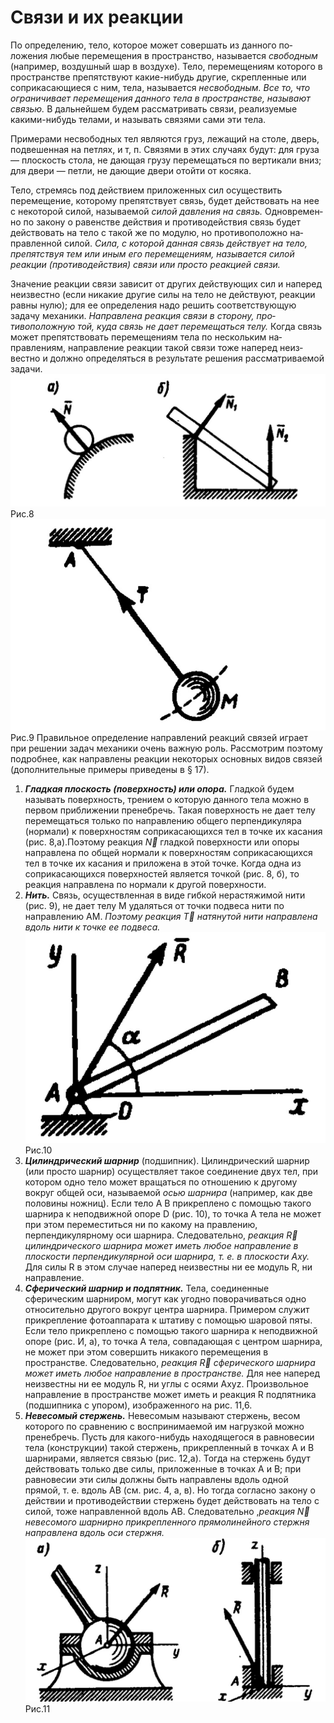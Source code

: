 # Связи и их реакции
По определению, тело, которое может совершать из данного по­ложения любые перемещения в пространство, называется *свободным* (например, воздушный шар в воздухе). Тело, перемещениям кото­рого в пространстве препятствуют какие-нибудь другие, скрепленные или соприкасающиеся с ним, тела, называется *несвободным.
Все то, что ограничивает перемещения данного тела в пространстве, называют связью.* В дальнейшем будем рассматривать связи, реали­зуемые какими-нибудь телами, и называть связями сами эти тела. 

Примерами несвободных тел являются груз, лежащий на столе, дверь, подвешенная на петлях, и т, п. Связями в этих случаях будут: для груза — плоскость стола, не дающая грузу перемещаться по вертикали вниз; для двери — петли, не дающие двери отойти от косяка. 

Тело, стремясь под действием приложенных сил осуществить перемещение, которому препятствует связь, будет действовать на нее с некоторой силой, называемой *силой давления на связь.* Одновремен­но по закону о равенстве действия и противодействия связь будет действовать на тело с такой же по модулю, но противоположно на­правленной силой. *Сила, с которой данная связь действует на тело, препятствуя тем или иным его перемещениям, называется силой реакции (противодействия) связи или просто реакцией связи.* 

Значение реакции связи зависит от других действующих сил и наперед неизвестно (если никакие другие силы на тело не действуют, реакции равны нулю); для ее определения надо решить соответству­ющую задачу механики. *Направлена реакция связи в сторону, про­тивоположную той, куда связь не дает перемещаться телу.* Когда связь может препятствовать перемещениям тела по нескольким на­правлениям, направление реакции такой связи тоже наперед неиз­вестно и должно определяться в результате решения рассматривае­мой задачи. 
![](img/егегег%20(2).jpg)
Рис.8
![](img/MIpec7qsGDo.jpg)
Рис.9
Правильное определение направлений реакций связей играет при решении задач механики очень важную роль. Рассмотрим по­этому подробнее, как направлены реакции некоторых основных
видов связей (дополнительные примеры приведены в § 17).
1. ***Гладкая плоскость (поверхность) или опора.***
Гладкой будем называть поверхность, трением о которую
данного тела можно в первом приближении пренебречь. Такая поверхность не дает телу перемещаться только по направлению общего перпендикуляра (нормали) к поверхностям соприкасающих­ся тел в точке их касания (рис. 8,а).Поэтому реакция $\vec N$ гладкой поверхности или опоры направлена по общей нормали к поверхно­стям соприкасающихся тел в точке их касания и приложена в этой точке. Когда одна из соприкасающихся поверхностей является точ­кой (рис. 8, б), то реакция направлена по нормали к другой поверх­ности.
2. ***Нить.***
Связь, осуществленная в виде гибкой нерастяжимой нити (рис. 9), не дает телу М удаляться от точки подвеса нити по направлению AM. *Поэтому реакция $\vec Т$ натя­нутой нити направлена вдоль нити к точке ее подвеса.*
![](img/jT9ghOAcPEI.jpg)
Рис.10
3. ***Цилиндрический шарнир***
(подшипник). Цилиндрический шар­нир (или просто шарнир) осуществляет такое соединение двух тел, при котором одно те­ло может вращаться по отношению к другому вокруг общей оси, называемой *осью шарнира* (например, как две половины ножниц). Если тело А В прикреплено с помощью такого шарнира к неподвижной опоре D (рис. 10), то точка А тела не может при этом переместиться ни по какому на­ правлению, перпендикулярному оси шарнира. Следовательно, *ре­акция $\vec R$ цилиндрического шарнира может иметь любое направление в плоскости перпендикулярной оси шарнира, т. е. в плоскости Аху.* Для силы R в этом случае наперед неизвестны ни ее модуль R, ни направление.
4. ***Сферический шарнир и подпятник.***
Тела, соединенные сферическим шарниром, могут как угодно поворачиваться одно относительно другого вокруг центра шарнира. Приме­ром служит прикрепление фотоаппарата к штативу с помощью шаровой пяты. Если тело прикреплено с помощью такого шарнира к неподвижной опоре (рис. И, а), то точка А тела, совпадающая с центром шарнира, не может при этом совершить никакого пере­мещения в пространстве. Следовательно, *реакция $\vec R$ сферического шарнира может иметь любое направление в пространстве.* Для нее наперед неизвестны ни ее модуль R, ни углы с осями Aхуz.
Произвольное направ­ление в пространстве мо­жет иметь и реакция R подпятника
(под­шипника с упором), изо­браженного на рис. 11,6.
5. ***Невесомый стержень.***
Невесо­мым называют стержень, весом которого по сравнению с воспринимаемой им нагрузкой можно пренебречь. Пусть для какого-нибудь находящегося в равно­весии тела (конструкции) такой стержень, прикрепленный в точках А и В шарнирами, является связью (рис. 12,а). Тогда на стержень будут действовать только две силы, приложенные в точках
А и В; при равновесии эти силы должны быть направлены вдоль одной
прямой, т. е. вдоль АВ (см. рис. 4, а, в). Но тогда согласно закону о действии и противодействии стержень будет действовать на тело с силой, тоже направленной вдоль АВ. Следовательно ,*реакция $\vec N$ невесомого шарнирно прикрепленного прямолинейного стержня на­правлена вдоль оси стержня.*
![](img/8UAhncE4cwM.jpg)
Рис.11
